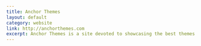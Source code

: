 ```yaml
---
title: Anchor Themes
layout: default
category: website
link: http://anchorthemes.com
excerpt: Anchor Themes is a site devoted to showcasing the best themes available for the ever more popular Anchor CMS
---
```

